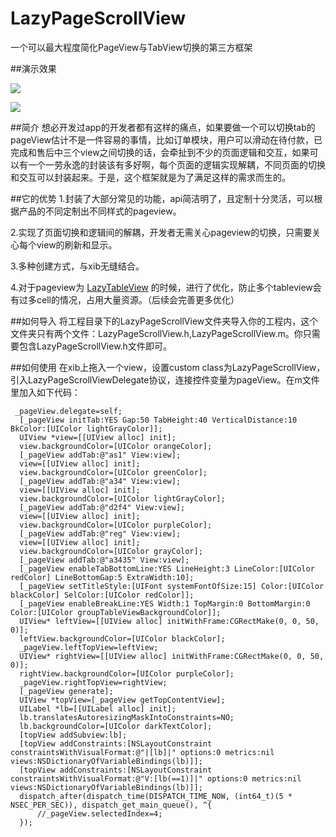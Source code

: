 # LazyPageScrollView
一个可以最大程度简化PageView与TabView切换的第三方框架

##演示效果

![](https://github.com/sx1989827/LazyPageScrollView/raw/master/Resource/1.gif)

![](https://github.com/sx1989827/LazyPageScrollView/raw/master/Resource/2.gif)

##简介
想必开发过app的开发者都有这样的痛点，如果要做一个可以切换tab的pageView估计不是一件容易的事情，比如订单模块，用户可以滑动在待付款，已完成和售后中三个view之间切换的话，会牵扯到不少的页面逻辑和交互，如果可以有一个一劳永逸的封装该有多好啊，每个页面的逻辑实现解耦，不同页面的切换和交互可以封装起来。于是，这个框架就是为了满足这样的需求而生的。

##它的优势
1.封装了大部分常见的功能，api简洁明了，且定制十分灵活，可以根据产品的不同定制出不同样式的pageview。

2.实现了页面切换和逻辑间的解耦，开发者无需关心pageview的切换，只需要关心每个view的刷新和显示。

3.多种创建方式，与xib无缝结合。

4.对于pageview为 [LazyTableView](https://github.com/sx1989827/LazyTableView) 的时候，进行了优化，防止多个tableview会有过多cell的情况，占用大量资源。（后续会完善更多优化）

##如何导入
将工程目录下的LazyPageScrollView文件夹导入你的工程内，这个文件夹只有两个文件：LazyPageScrollView.h,LazyPageScrollView.m。你只需要包含LazyPageScrollView.h文件即可。

##如何使用
在xib上拖入一个view，设置custom class为LazyPageScrollView，引入LazyPageScrollViewDelegate协议，连接控件变量为pageView。在m文件里加入如下代码：

     _pageView.delegate=self;
      [_pageView initTab:YES Gap:50 TabHeight:40 VerticalDistance:10 BkColor:[UIColor lightGrayColor]];
      UIView *view=[[UIView alloc] init];
      view.backgroundColor=[UIColor orangeColor];
      [_pageView addTab:@"as1" View:view];
      view=[[UIView alloc] init];
      view.backgroundColor=[UIColor greenColor];
      [_pageView addTab:@"a34" View:view];
      view=[[UIView alloc] init];
      view.backgroundColor=[UIColor lightGrayColor];
      [_pageView addTab:@"d2f4" View:view];
      view=[[UIView alloc] init];
      view.backgroundColor=[UIColor purpleColor];
      [_pageView addTab:@"reg" View:view];
      view=[[UIView alloc] init];
      view.backgroundColor=[UIColor grayColor];
      [_pageView addTab:@"a3435" View:view];
      [_pageView enableTabBottomLine:YES LineHeight:3 LineColor:[UIColor redColor] LineBottomGap:5 ExtraWidth:10];
      [_pageView setTitleStyle:[UIFont systemFontOfSize:15] Color:[UIColor blackColor] SelColor:[UIColor redColor]];
      [_pageView enableBreakLine:YES Width:1 TopMargin:0 BottomMargin:0 Color:[UIColor groupTableViewBackgroundColor]];
      UIView* leftView=[[UIView alloc] initWithFrame:CGRectMake(0, 0, 50, 0)];
      leftView.backgroundColor=[UIColor blackColor];
      _pageView.leftTopView=leftView;
      UIView* rightView=[[UIView alloc] initWithFrame:CGRectMake(0, 0, 50, 0)];
      rightView.backgroundColor=[UIColor purpleColor];
      _pageView.rightTopView=rightView;
      [_pageView generate];
      UIView *topView=[_pageView getTopContentView];
      UILabel *lb=[[UILabel alloc] init];
      lb.translatesAutoresizingMaskIntoConstraints=NO;
      lb.backgroundColor=[UIColor darkTextColor];
      [topView addSubview:lb];
      [topView addConstraints:[NSLayoutConstraint constraintsWithVisualFormat:@"|[lb]|" options:0 metrics:nil       views:NSDictionaryOfVariableBindings(lb)]];
      [topView addConstraints:[NSLayoutConstraint constraintsWithVisualFormat:@"V:[lb(==1)]|" options:0 metrics:nil   views:NSDictionaryOfVariableBindings(lb)]];
      dispatch_after(dispatch_time(DISPATCH_TIME_NOW, (int64_t)(5 * NSEC_PER_SEC)), dispatch_get_main_queue(), ^{
          //_pageView.selectedIndex=4;
      });






